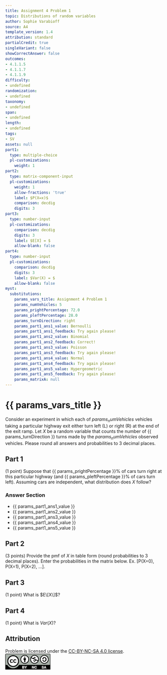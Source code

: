 ```yaml
---
title: Assignment 4 Problem 1
topic: Distributions of random variables
author: Sophie Varabioff
source: A4
template_version: 1.4
attribution: standard
partialCredit: true
singleVariant: false
showCorrectAnswer: false
outcomes:
- 4.1.1.5
- 4.1.1.7
- 4.1.1.9
difficulty:
- undefined
randomization:
- undefined
taxonomy:
- undefined
span:
- undefined
length:
- undefined
tags:
- SV
assets: null
part1:
  type: multiple-choice
  pl-customizations:
    weight: 1
part2:
  type: matrix-component-input
  pl-customizations:
    weight: 1
    allow-fractions: 'true'
    label: $P(X=x)$
    comparison: decdig
    digits: 3
part3:
  type: number-input
  pl-customizations:
    comparison: decdig
    digits: 3
    label: $E[X] = $
    allow-blank: false
part4:
  type: number-input
  pl-customizations:
    comparison: decdig
    digits: 3
    label: $Var(X) = $
    allow-blank: false
myst:
  substitutions:
    params_vars_title: Assignment 4 Problem 1
    params_numVehicles: 5
    params_prightPercentage: 72.0
    params_pleftPercentage: 28.0
    params_turnDirection: right
    params_part1_ans1_value: Bernoulli
    params_part1_ans1_feedback: Try again please!
    params_part1_ans2_value: Binomial
    params_part1_ans2_feedback: Correct!
    params_part1_ans3_value: Poisson
    params_part1_ans3_feedback: Try again please!
    params_part1_ans4_value: Normal
    params_part1_ans4_feedback: Try again please!
    params_part1_ans5_value: Hypergeometric
    params_part1_ans5_feedback: Try again please!
    params_matrixA: null
---
```

# {{ params_vars_title }}
Consider an experiment in which each of ${{ params_numVehicles }}$ vehicles taking a particular highway exit either turn left (L) or right (R) at the end of the exit ramp. Let $X$ be a random variable that counts the number of {{ params_turnDirection }} turns made by the ${{ params_numVehicles }}$ observed vehicles. Please round all answers and probabilities to 3 decimal places.

## Part 1

(1 point) Suppose that {{ params_prightPercentage }}% of cars turn right at this particular highway (and {{ params_pleftPercentage }}% of cars turn left). Assuming cars are independent, what distribution does $X$ follow?

### Answer Section

- {{ params_part1_ans1_value }}
- {{ params_part1_ans2_value }}
- {{ params_part1_ans3_value }}
- {{ params_part1_ans4_value }}
- {{ params_part1_ans5_value }}

## Part 2

(3 points) Provide the pmf of $X$ in table form (round probabilities to 3 decimal places). Enter the probabilities in the matrix below. Ex. \[P(X=0), P(X=1), P(X=2), ...\].

<pl-matrix-latex params-name="matrixA"></pl-matrix-latex>

## Part 3

(1 point) What is $E\[X\]$?

## Part 4

(1 point) What is $Var(X)$?

## Attribution

Problem is licensed under the [CC-BY-NC-SA 4.0 license](https://creativecommons.org/licenses/by-nc-sa/4.0/).<br> ![The Creative Commons 4.0 license requiring attribution-BY, non-commercial-NC, and share-alike-SA license.](https://raw.githubusercontent.com/firasm/bits/master/by-nc-sa.png)